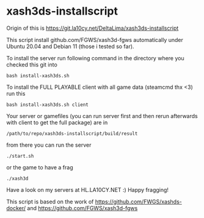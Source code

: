 # xash3ds-installscript

Origin of this is https://git.la10cy.net/DeltaLima/xash3ds-installscript

This script install github.com/FGWS/xash3d-fgws automatically under Ubuntu 20.04 and Debian 11 (those i tested so far).

To install the server run following command in the directory where you checked this git into
```
bash install-xash3ds.sh
```

To install the FULL PLAYABLE client with all game data (steamcmd thx <3) run this
```
bash install-xash3ds.sh client
```

Your server or gamefiles (you can run server first and then rerun afterwards with client to get the full package) are in
```
/path/to/repo/xash3ds-installscript/build/result
```

from there you can run the server 
```
./start.sh
```

or the game to have a frag
```
./xash3d
```

Have a look on my servers at HL.LA10CY.NET :) Happy fragging!

This script is based on the work of https://github.com/FWGS/xashds-docker/ and https://github.com/FGWS/xash3d-fgws
